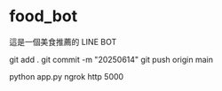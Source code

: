 # food_bot
這是一個美食推薦的 LINE BOT

<!-- GIT -->
git add .
git commit -m "20250614"
git push origin main

<!-- environment -->
<!-- ngrok 看lanuch.json port-->
python app.py
ngrok http 5000 